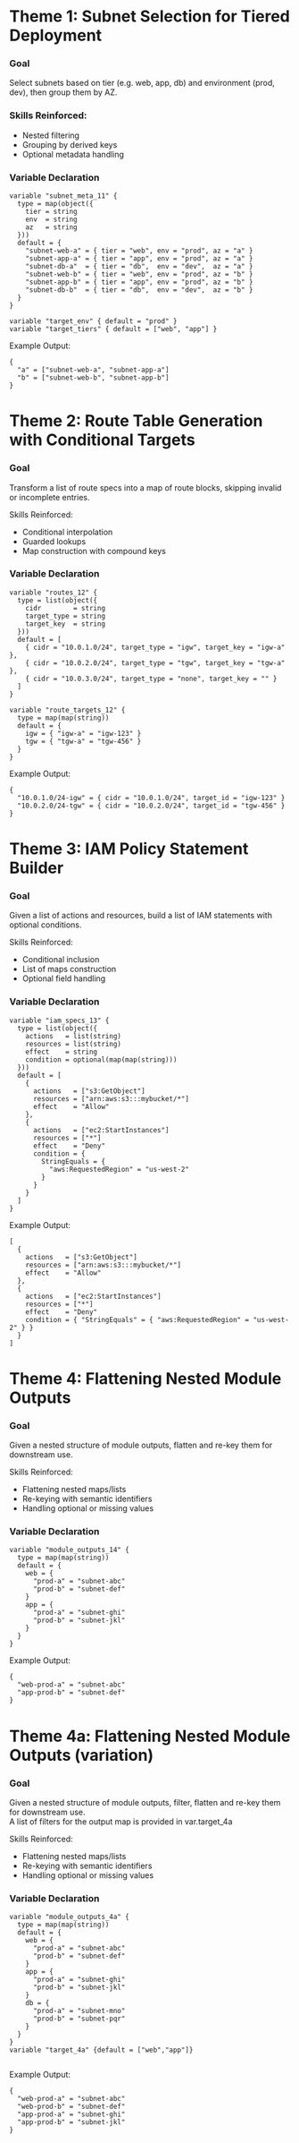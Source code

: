 # Theme 1: Subnet Selection for Tiered Deployment
### Goal
Select subnets based on tier (e.g. web, app, db) and environment (prod, dev), then group them by AZ.

### Skills Reinforced:
- Nested filtering
- Grouping by derived keys
- Optional metadata handling

### Variable Declaration
```
variable "subnet_meta_11" {
  type = map(object({
    tier = string
    env  = string
    az   = string
  }))
  default = {
    "subnet-web-a" = { tier = "web", env = "prod", az = "a" }
    "subnet-app-a" = { tier = "app", env = "prod", az = "a" }
    "subnet-db-a"  = { tier = "db",  env = "dev",  az = "a" }
    "subnet-web-b" = { tier = "web", env = "prod", az = "b" }
    "subnet-app-b" = { tier = "app", env = "prod", az = "b" }
    "subnet-db-b"  = { tier = "db",  env = "dev",  az = "b" }
  }
}

variable "target_env" { default = "prod" }
variable "target_tiers" { default = ["web", "app"] }
```
Example Output:
```
{
  "a" = ["subnet-web-a", "subnet-app-a"]
  "b" = ["subnet-web-b", "subnet-app-b"]
}
```

# Theme 2: Route Table Generation with Conditional Targets
### Goal
Transform a list of route specs into a map of route blocks, skipping invalid or incomplete entries.

Skills Reinforced:
- Conditional interpolation
- Guarded lookups
- Map construction with compound keys

### Variable Declaration
```
variable "routes_12" {
  type = list(object({
    cidr        = string
    target_type = string
    target_key  = string
  }))
  default = [
    { cidr = "10.0.1.0/24", target_type = "igw", target_key = "igw-a" },
    { cidr = "10.0.2.0/24", target_type = "tgw", target_key = "tgw-a" },
    { cidr = "10.0.3.0/24", target_type = "none", target_key = "" }
  ]
}

variable "route_targets_12" {
  type = map(map(string))
  default = {
    igw = { "igw-a" = "igw-123" }
    tgw = { "tgw-a" = "tgw-456" }
  }
}
```
Example Output:
```
{
  "10.0.1.0/24-igw" = { cidr = "10.0.1.0/24", target_id = "igw-123" }
  "10.0.2.0/24-tgw" = { cidr = "10.0.2.0/24", target_id = "tgw-456" }
}
```

# Theme 3: IAM Policy Statement Builder
### Goal
Given a list of actions and resources, build a list of IAM statements with optional conditions.

Skills Reinforced:

- Conditional inclusion
- List of maps construction
- Optional field handling

### Variable Declaration
```
variable "iam_specs_13" {
  type = list(object({
    actions   = list(string)
    resources = list(string)
    effect    = string
    condition = optional(map(map(string)))
  }))
  default = [
    {
      actions   = ["s3:GetObject"]
      resources = ["arn:aws:s3:::mybucket/*"]
      effect    = "Allow"
    },
    {
      actions   = ["ec2:StartInstances"]
      resources = ["*"]
      effect    = "Deny"
      condition = {
        StringEquals = {
          "aws:RequestedRegion" = "us-west-2"
        }
      }
    }
  ]
}
```
Example Output:
```
[
  {
    actions   = ["s3:GetObject"]
    resources = ["arn:aws:s3:::mybucket/*"]
    effect    = "Allow"
  },
  {
    actions   = ["ec2:StartInstances"]
    resources = ["*"]
    effect    = "Deny"
    condition = { "StringEquals" = { "aws:RequestedRegion" = "us-west-2" } }
  }
]
```

# Theme 4: Flattening Nested Module Outputs
### Goal
Given a nested structure of module outputs, flatten and re-key them for downstream use.

Skills Reinforced:
- Flattening nested maps/lists
- Re-keying with semantic identifiers
- Handling optional or missing values

### Variable Declaration
```
variable "module_outputs_14" {
  type = map(map(string))
  default = {
    web = {
      "prod-a" = "subnet-abc"
      "prod-b" = "subnet-def"
    }
    app = {
      "prod-a" = "subnet-ghi"
      "prod-b" = "subnet-jkl"
    }
  }
}
```
Example Output:
```
{
  "web-prod-a" = "subnet-abc"
  "app-prod-b" = "subnet-def"
}
```

# Theme 4a: Flattening Nested Module Outputs (variation)
### Goal
Given a nested structure of module outputs, filter, flatten and re-key them for downstream use.<br>
A list of filters for the output map is provided in var.target_4a

Skills Reinforced:
- Flattening nested maps/lists
- Re-keying with semantic identifiers
- Handling optional or missing values

### Variable Declaration
```
variable "module_outputs_4a" {
  type = map(map(string))
  default = {
    web = {
      "prod-a" = "subnet-abc"
      "prod-b" = "subnet-def"
    }
    app = {
      "prod-a" = "subnet-ghi"
      "prod-b" = "subnet-jkl"
    }
    db = {
      "prod-a" = "subnet-mno"
      "prod-b" = "subnet-pqr"
    }
  }
}
variable "target_4a" {default = ["web","app"]}


```
Example Output:
```
{
  "web-prod-a" = "subnet-abc"
  "web-prod-b" = "subnet-def"
  "app-prod-a" = "subnet-ghi"
  "app-prod-b" = "subnet-jkl"
}
```